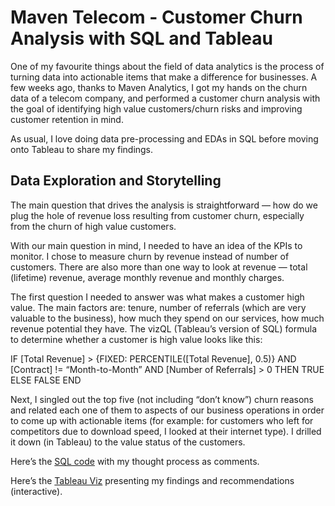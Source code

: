 # Maven Telecom - Customer Churn Analysis with SQL and Tableau

One of my favourite things about the field of data analytics is the process of turning data into actionable items that make a difference for businesses. A few weeks ago, thanks to Maven Analytics, I got my hands on the churn data of a telecom company, and performed a customer churn analysis with the goal of identifying high value customers/churn risks and improving customer retention in mind.

As usual, I love doing data pre-processing and EDAs in SQL before moving onto Tableau to share my findings.

## Data Exploration and Storytelling

The main question that drives the analysis is straightforward — how do we plug the hole of revenue loss resulting from customer churn, especially from the churn of high value customers.

With our main question in mind, I needed to have an idea of the KPIs to monitor. I chose to measure churn by revenue instead of number of customers. There are also more than one way to look at revenue — total (lifetime) revenue, average monthly revenue and monthly charges.

The first question I needed to answer was what makes a customer high value. The main factors are: tenure, number of referrals (which are very valuable to the business), how much they spend on our services, how much revenue potential they have. The vizQL (Tableau’s version of SQL) formula to determine whether a customer is high value looks like this:

IF [Total Revenue] > {FIXED: PERCENTILE([Total Revenue], 0.5)} 
AND [Contract] != “Month-to-Month” 
AND [Number of Referrals] > 0
THEN TRUE
ELSE FALSE
END

Next, I singled out the top five (not including “don’t know”) churn reasons and related each one of them to aspects of our business operations in order to come up with actionable items (for example: for customers who left for competitors due to download speed, I looked at their internet type). I drilled it down (in Tableau) to the value status of the customers.

Here’s the [SQL code](https://github.com/yao-sisi/maven_churn_analysis/blob/main/maven_churn_mysql_code) with my thought process as comments.

Here’s the [Tableau Viz](https://public.tableau.com/views/CustomerChurnAnalysis-Maven/Dashboard1?:language=en-US&:display_count=n&:origin=viz_share_link) presenting my findings and recommendations (interactive).
